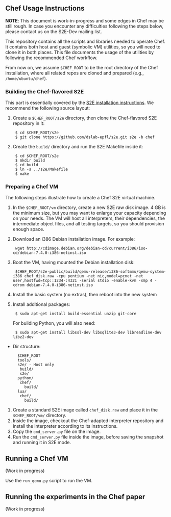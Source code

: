 ## Chef Usage Instructions

**NOTE**: This document is work-in-progress and some edges in Chef may be still rough.  In case you encounter any difficulties following the steps below, please contact us on the S2E-Dev mailing list.

This repository contains all the scripts and libraries needed to operate Chef.  It contains both host and guest (symbolic VM) utilities, so you will need to clone it in both places.  This file documents the usage of the utilities by following the recommended Chef workflow.

From now on, we assume ``$CHEF_ROOT`` to be the root directory of the Chef installation, where all related repos are cloned and prepared (e.g., ``/home/ubuntu/chef``).

### Building the Chef-flavored S2E

This part is essentially covered by the [S2E installation instructions](https://github.com/dslab-epfl/s2e/blob/master/docs/BuildingS2E.rst). We recommend the following source layout:

1. Create a ``$CHEF_ROOT/s2e`` directory, then clone the Chef-flavored S2E repository in it:

        $ cd $CHEF_ROOT/s2e
        $ git clone https://github.com/dslab-epfl/s2e.git s2e -b chef
        
2. Create the ``build/`` directory and run the S2E Makefile inside it:

        $ cd $CHEF_ROOT/s2e
        $ mkdir build
        $ cd build
        $ ln -s ../s2e/Makefile
        $ make

### Preparing a Chef VM

The following steps illustrate how to create a Chef S2E virtual machine. 

1. In the ``$CHEF_ROOT/vm`` directory, create a new S2E raw disk image. 4 GB is the minimum size, but you may want to enlarge your capacity depending on your needs.  The VM will host all interpreters, their dependencies, the intermediate object files, and all testing targets, so you should provision enough space.

2. Download an i386 Debian installation image.  For example:

        wget http://cdimage.debian.org/debian-cd/current/i386/iso-cd/debian-7.4.0-i386-netinst.iso

3. Boot the VM, having mounted the Debian installation disk:

        $CHEF_ROOT/s2e-public/build/qemu-release/i386-softmmu/qemu-system-i386 chef_disk.raw -cpu pentium -net nic,model=pcnet -net user,hostfwd=tcp::1234-:4321 -serial stdio -enable-kvm -smp 4 -cdrom debian-7.4.0-i386-netinst.iso
        
4. Install the basic system (no extras), then reboot into the new system

5. Install additional packages:

        $ sudo apt-get install build-essential unzip git-core

   For building Python, you will also need:
   
        $ sudo apt-get install libssl-dev libsqlite3-dev libreadline-dev libz2-dev

* Dir structure:

        $CHEF_ROOT
        tools/
        s2e/ - Host only
         build/
         s2e/
        python/
         chef/
           build/
        lua/
         chef/
           build/

1. Create a standard S2E image called `chef_disk.raw` and place it in the `$CHEF_ROOT/vm/` directory.
2. Inside the image, checkout the Chef-adapted interpreter repository and install the interpreter according to its instructions.
3. Copy the `cmd_server.py` file on the image.
4. Run the `cmd_server.py` file inside the image, before saving the snapshot and running it in S2E mode.


Running a Chef VM
-----------------

(Work in progress)

Use the `run_qemu.py` script to run the VM.


Running the experiments in the Chef paper
-----------------------------------------

(Work in progress)
